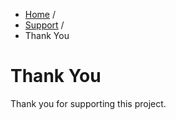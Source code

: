 <ul class="breadcrumb">
	<li><a href="/tion">Home</a> <span class="divider">/</span></li>
	<li><a href="support.md">Support</a> <span class="divider">/</span></li>
	<li id="blogActive" class="active">Thank You</li>
</ul>

Thank You
=========

Thank you for supporting this project.